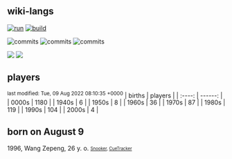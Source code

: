 ## wiki-langs
[![run](https://github.com/dreamerminsk/wiki-langs/actions/workflows/run.yml/badge.svg)](https://github.com/dreamerminsk/wiki-langs/actions/workflows/run.yml)
[![build](https://github.com/dreamerminsk/wiki-langs/actions/workflows/build.yml/badge.svg)](https://github.com/dreamerminsk/wiki-langs/actions/workflows/build.yml)

![commits](https://img.shields.io/github/commit-activity/y/dreamerminsk/wiki-langs)
![commits](https://img.shields.io/github/commit-activity/m/dreamerminsk/wiki-langs)
![commits](https://img.shields.io/github/commit-activity/w/dreamerminsk/wiki-langs)

![](https://img.shields.io/github/languages/code-size/dreamerminsk/wiki-langs)
![](https://img.shields.io/github/repo-size/dreamerminsk/wiki-langs)

## players
<sup>last modified: Tue, 09 Aug 2022 08:10:35 +0000</sup>
| births | players |
| :----: | ------: |
| 0000s | 1180 |
| 1940s | 6 |
| 1950s | 8 |
| 1960s | 36 |
| 1970s | 87 |
| 1980s | 119 |
| 1990s | 104 |
| 2000s | 4 |

##  born on August  9
1996, Wang Zepeng, 26 y. o. <sub><sup>[Snooker](http://www.snooker.org/res/index.asp?player=1111), [CueTracker](http://cuetracker.net/Players/wang-zepeng/)</sup></sub>



